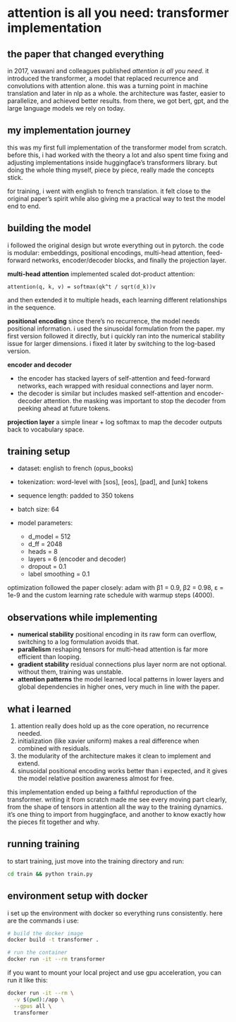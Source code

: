 # attention is all you need: transformer implementation

## the paper that changed everything

in 2017, vaswani and colleagues published *attention is all you need*. it introduced the transformer, a model that replaced recurrence and convolutions with attention alone. this was a turning point in machine translation and later in nlp as a whole. the architecture was faster, easier to parallelize, and achieved better results. from there, we got bert, gpt, and the large language models we rely on today.

## my implementation journey

this was my first full implementation of the transformer model from scratch. before this, i had worked with the theory a lot and also spent time fixing and adjusting implementations inside huggingface’s transformers library. but doing the whole thing myself, piece by piece, really made the concepts stick.

for training, i went with english to french translation. it felt close to the original paper’s spirit while also giving me a practical way to test the model end to end.

## building the model

i followed the original design but wrote everything out in pytorch. the code is modular: embeddings, positional encodings, multi-head attention, feed-forward networks, encoder/decoder blocks, and finally the projection layer.

**multi-head attention**
implemented scaled dot-product attention:

```
attention(q, k, v) = softmax(qk^t / sqrt(d_k))v
```

and then extended it to multiple heads, each learning different relationships in the sequence.

**positional encoding**
since there’s no recurrence, the model needs positional information. i used the sinusoidal formulation from the paper. my first version followed it directly, but i quickly ran into the numerical stability issue for larger dimensions. i fixed it later by switching to the log-based version.

**encoder and decoder**

* the encoder has stacked layers of self-attention and feed-forward networks, each wrapped with residual connections and layer norm.
* the decoder is similar but includes masked self-attention and encoder-decoder attention. the masking was important to stop the decoder from peeking ahead at future tokens.

**projection layer**
a simple linear + log softmax to map the decoder outputs back to vocabulary space.

## training setup

* dataset: english to french (opus_books)
* tokenization: word-level with [sos], [eos], [pad], and [unk] tokens
* sequence length: padded to 350 tokens
* batch size: 64
* model parameters:

  * d_model = 512
  * d_ff = 2048
  * heads = 8
  * layers = 6 (encoder and decoder)
  * dropout = 0.1
  * label smoothing = 0.1

optimization followed the paper closely: adam with β1 = 0.9, β2 = 0.98, ε = 1e-9 and the custom learning rate schedule with warmup steps (4000).

## observations while implementing

* **numerical stability** positional encoding in its raw form can overflow, switching to a log formulation avoids that.
* **parallelism** reshaping tensors for multi-head attention is far more efficient than looping.
* **gradient stability** residual connections plus layer norm are not optional. without them, training was unstable.
* **attention patterns** the model learned local patterns in lower layers and global dependencies in higher ones, very much in line with the paper.

## what i learned

1. attention really does hold up as the core operation, no recurrence needed.
2. initialization (like xavier uniform) makes a real difference when combined with residuals.
3. the modularity of the architecture makes it clean to implement and extend.
4. sinusoidal positional encoding works better than i expected, and it gives the model relative position awareness almost for free.

this implementation ended up being a faithful reproduction of the transformer. writing it from scratch made me see every moving part clearly, from the shape of tensors in attention all the way to the training dynamics. it’s one thing to import from huggingface, and another to know exactly how the pieces fit together and why.

## running training

to start training, just move into the training directory and run:

```bash
cd train && python train.py
```

## environment setup with docker

i set up the environment with docker so everything runs consistently. here are the commands i use:

```bash
# build the docker image
docker build -t transformer .

# run the container
docker run -it --rm transformer
```

if you want to mount your local project and use gpu acceleration, you can run it like this:

```bash
docker run -it --rm \
  -v $(pwd):/app \
  --gpus all \
  transformer
```